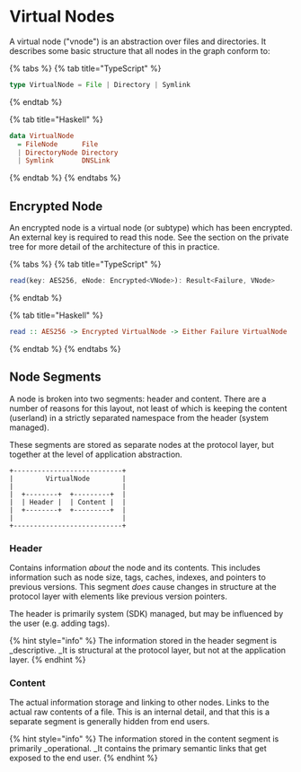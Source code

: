 # Virtual Nodes

A virtual node ("vnode") is an abstraction over files and directories. It describes some basic structure that all nodes in the graph conform to:

{% tabs %}
{% tab title="TypeScript" %}
```typescript
type VirtualNode = File | Directory | Symlink
```
{% endtab %}

{% tab title="Haskell" %}
```haskell
data VirtualNode
  = FileNode      File
  | DirectoryNode Directory
  | Symlink       DNSLink
```
{% endtab %}
{% endtabs %}

## Encrypted Node

An encrypted node is a virtual node (or subtype) which has been encrypted. An external key is required to read this node. See the section on the private tree for more detail of the architecture of this in practice.

{% tabs %}
{% tab title="TypeScript" %}
```typescript
read(key: AES256, eNode: Encrypted<VNode>): Result<Failure, VNode>
```
{% endtab %}

{% tab title="Haskell" %}
```haskell
read :: AES256 -> Encrypted VirtualNode -> Either Failure VirtualNode
```
{% endtab %}
{% endtabs %}

## Node Segments

A node is broken into two segments: header and content. There are a number of reasons for this layout, not least of which is keeping the content (userland) in a strictly separated namespace from the header (system managed).

These segments are stored as separate nodes at the protocol layer, but together at the level of application abstraction.

```
+---------------------------+
|        VirtualNode        |
|                           |
|  +--------+  +---------+  |
|  | Header |  | Content |  |
|  +--------+  +---------+  |
|                           |
+---------------------------+
```

### Header

Contains information _about_ the node and its contents. This includes information such as node size, tags, caches, indexes, and pointers to previous versions. This segment _does_ cause changes in structure at the protocol layer with elements like previous version pointers.

The header is primarily system (SDK) managed, but may be influenced by the user (e.g. adding tags).

{% hint style="info" %}
The information stored in the header segment is _descriptive. _It is structural at the protocol layer, but not at the application layer.
{% endhint %}

### Content

The actual information storage and linking to other nodes. Links to the actual raw contents of a file. This is an internal detail, and that this is a separate segment is generally hidden from end users.

{% hint style="info" %}
The information stored in the content segment is primarily _operational. _It contains the primary semantic links that get exposed to the end user.
{% endhint %}
